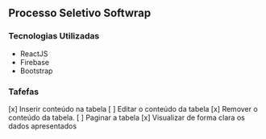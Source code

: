 ## Processo Seletivo Softwrap

### Tecnologias Utilizadas
- ReactJS
- Firebase
- Bootstrap

### Tafefas
[x] Inserir conteúdo na tabela
[ ] Editar o conteúdo da tabela
[x] Remover o conteúdo da tabela.
[ ] Paginar a tabela
[x] Visualizar de forma clara os dados apresentados
